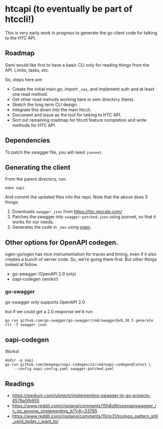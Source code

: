 # htcapi (to eventually be part of htccli!)

This is very early work in progress to generate the go client code for
talking to the HTC API.

## Roadmap

Sami would like first to have a basic CLI only for reading things from the
API. Limits, tasks, etc.

So, steps here are:

* Create the initial main.go, import `_oas`, and implement auth and at
  least one read method.
* Get other read mehods working here in  own directory (here).
* Sketch the long term CLI design.
* Integrate this down into the main htccli.
* Document and issue as the tool for talking to HTC API.
* Sort out remaining roadmap for htcctl feature completion and write
  methods for HTC API.

## Dependencies

To patch the swagger file, you will need `jsonnet`.

## Generating the client

From the parent directory, run:

```
make oapi
```

And commit the updated files into the repo. Note that the above does 3
things:

1. Downloads `swagger.json` from https://htc.rescale.com/
2. Patches the swagger into `swagger-patched.json` using jsonnet, so
   that it works for our needs.
3. Generates the code in `_oas` using [ogen](https://ogen.dev/docs/intro).

## Other options for OpenAPI codegen.

ogen-go/ogen has nice instrumentation for traces and timing, even if it
also creates a bunch of server code. So, we're going there first. But
other things looked at follow.

* go-swagger (OpenAPI 2.0 only)
* oapi-codegen (works!)

### go-swagger

go-swagger only supports OpenAPI 2.0

but if we could get a 2.0 response we'd run:

```
go run github.com/go-swagger/go-swagger/cmd/swagger@v0.30.5 generate cli -f swagger.json
```

## oapi-codegen

Works!

```
mkdir -p oapi
go run github.com/deepmap/oapi-codegen/v2/cmd/oapi-codegen@latest \
    --config oapi-config.yaml swagger-patched.yaml
```

## Readings

* https://medium.com/julotech/implementing-swagger-in-go-projects-8579a5fb955
* https://www.reddit.com/r/golang/comments/15h8q9l/openapiswagger_in_go_anyone_implementing_it/?rdt=33785
* https://www.reddit.com/r/golang/comments/10rlp31/toolsgo_pattern_still_valid_today_i_want_to/

